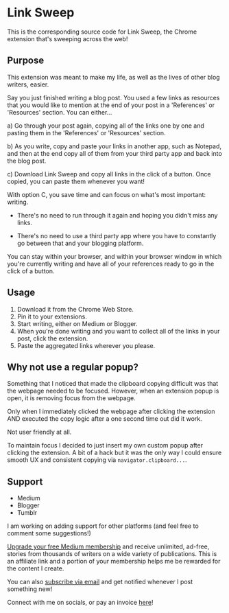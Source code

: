 # Link Sweep

This is the corresponding source code for Link Sweep, the Chrome extension that's sweeping across the web! 

## Purpose

This extension was meant to make my life, as well as the lives of other blog writers, easier. 

Say you just finished writing a blog post. You used a few links as resources that you would like to mention at the end of your post in a 'References' or 'Resources' section. You can either...

a) Go through your post again, copying all of the links one by one and pasting them in the 'References' or 'Resources' section.

b) As you write, copy and paste your links in another app, such as Notepad, and then at the end copy all of them from your third party app and back into the blog post.

c) Download Link Sweep and copy all links in the click of a button. Once copied, you can paste them whenever you want!

With option C, you save time and can focus on what's most important: writing. 

- There's no need to run through it again and hoping you didn't miss any links.

- There's no need to use a third party app where you have to constantly go between that and your blogging platform.

You can stay within your browser, and within your browser window in which you're currently writing and have all of your references ready to go in the click of a button.

## Usage

1. Download it from the Chrome Web Store.
2. Pin it to your extensions.
3. Start writing, either on Medium or Blogger.
4. When you're done writing and you want to collect all of the links in your post, click the extension. 
5. Paste the aggregated links wherever you please.

## Why not use a regular popup?

Something that I noticed that made the clipboard copying difficult was that the webpage needed to be focused. However, when an extension popup is open, it is removing focus from the webpage. 

Only when I immediately clicked the webpage after clicking the extension AND executed the copy logic after a one second time out did it work. 

Not user friendly at all.

To maintain focus I decided to just insert my own custom popup after clicking the extension. A bit of a hack but it was the only way I could ensure smooth UX and consistent copying via `navigator.clipboard...`.

## Support

- Medium
- Blogger
- Tumblr

I am working on adding support for other platforms (and feel free to comment some suggestions!)

[Upgrade your free Medium membership](https://matt-croak.medium.com/membership) and receive unlimited, ad-free, stories from thousands of writers on a wide variety of publications. This is an affiliate link and a portion of your membership helps me be rewarded for the content I create.

You can also [subscribe via email](https://matt-croak.medium.com/subscribe) and get notified whenever I post something new!

Connect with me on socials, or pay an invoice [here](https://linktr.ee/mattcroak)!

